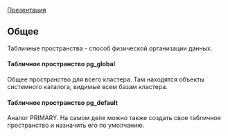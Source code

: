 [Презентация](https://www.youtube.com/watch?v=uPfM74fKm9o&list=PLaFqU3KCWw6LPcuYVymLcXl3muC45mu3e&index=11)
## Общее
Табличные пространства - способ физической организации данных.
#### Табличное пространство pg_global
Общее пространство для всего кластера. Там находятся объекты системного каталога, видимые всем базам кластера.
#### Табличное пространство pg_default
Аналог PRIMARY.
На самом деле можно также создать свое табличное пространство и назначить его по умолчанию.
